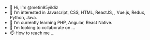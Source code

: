 - 👋 Hi, I’m @metin95yildiz
- 👀 I’m interested in Javascript, CSS, HTML, ReactJS, , Vue.js, Redux, Python, Java.
- 🌱 I’m currently learning PHP, Angular, React Native.
- 💞️ I’m looking to collaborate on ...
- 📫 How to reach me ...

<!---
metin95yildiz/metin95yildiz is a ✨ special ✨ repository because its `README.md` (this file) appears on your GitHub profile.
You can click the Preview link to take a look at your changes.
--->
